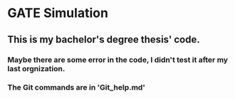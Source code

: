 # GATE Simulation
## This is my bachelor's degree thesis' code.
### Maybe there are some error in the code, I didn't test it after my last orgnization.
### The Git commands are in 'Git_help.md'
